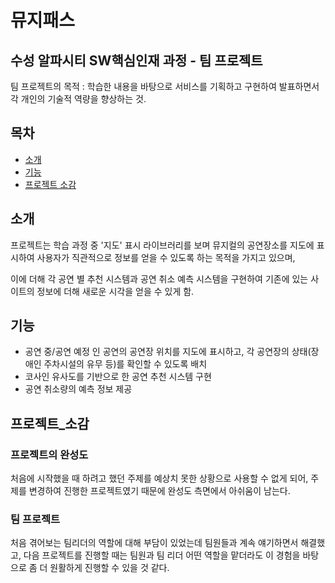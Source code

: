# 뮤지패스

## 수성 알파시티 SW핵심인재 과정 - 팀 프로젝트

팀 프로젝트의 목적 : 학습한 내용을 바탕으로 서비스를 기획하고 구현하여 발표하면서 각 개인의 기술적 역량을 향상하는 것.


## 목차

- [소개](#소개)
- [기능](#기능)
- [프로젝트 소감](#프로젝트_소감)

## 소개

프로젝트는 학습 과정 중 '지도' 표시 라이브러리를 보며 뮤지컬의 공연장소를 지도에 표시하여 사용자가 직관적으로 정보를 얻을 수 있도록 하는 목적을 가지고 있으며,

이에 더해 각 공연 별 추천 시스템과 공연 취소 예측 시스템을 구현하여 기존에 있는 사이트의 정보에 더해 새로운 시각을 얻을 수 있게 함.


## 기능

- 공연 중/공연 예정 인 공연의 공연장 위치를 지도에 표시하고, 각 공연장의 상태(장애인 주차시설의 유무 등)를 확인할 수 있도록 배치
- 코사인 유사도를 기반으로 한 공연 추천 시스템 구현
- 공연 취소량의 예측 정보 제공


## 프로젝트_소감

### 프로젝트의 완성도

처음에 시작했을 때 하려고 했던 주제를 예상치 못한 상황으로 사용할 수 없게 되어, 주제를 변경하여 진행한 프로젝트였기 때문에 완성도 측면에서 아쉬움이 남는다.

### 팀 프로젝트

처음 겪어보는 팀리더의 역할에 대해 부담이 있었는데 팀원들과 계속 얘기하면서 해결했고, 다음 프로젝트를 진행할 때는 팀원과 팀 리더 어떤 역할을 맡더라도 이 경험을 바탕으로 좀 더 원활하게 진행할 수 있을 것 같다.
